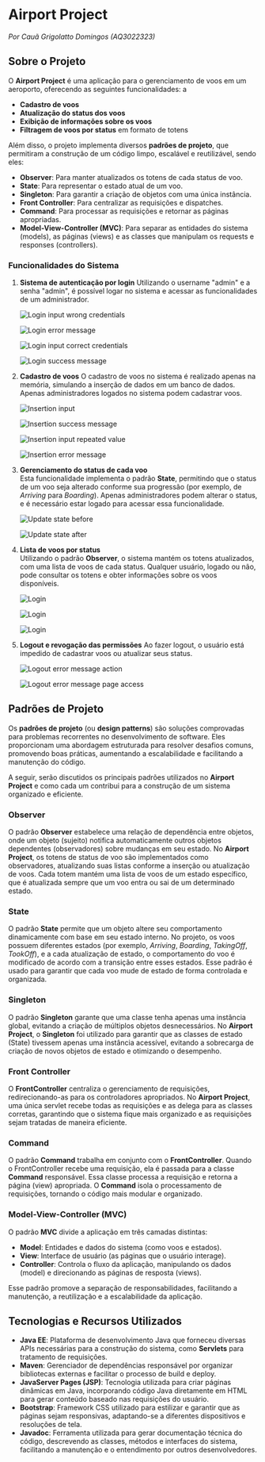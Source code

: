 # Airport Project
*Por Cauã Grigolatto Domingos (AQ3022323)*

## Sobre o Projeto
O **Airport Project** é uma aplicação para o gerenciamento de voos em um aeroporto, oferecendo as seguintes funcionalidades:
a
- **Cadastro de voos**
- **Atualização do status dos voos**
- **Exibição de informações sobre os voos**
- **Filtragem de voos por status** em formato de totens

Além disso, o projeto implementa diversos **padrões de projeto**, que permitiram a construção de um código limpo, escalável e reutilizável, sendo eles:

- **Observer**: Para manter atualizados os totens de cada status de voo.
- **State**: Para representar o estado atual de um voo.
- **Singleton**: Para garantir a criação de objetos com uma única instância.
- **Front Controller**: Para centralizar as requisições e dispatches.
- **Command**: Para processar as requisições e retornar as páginas apropriadas.
- **Model-View-Controller (MVC)**: Para separar as entidades do sistema (models), as páginas (views) e as classes que manipulam os requests e responses (controllers).

### Funcionalidades do Sistema

1. **Sistema de autenticação por login**
	Utilizando o username "admin" e a senha "admin", é possível logar no sistema e acessar as funcionalidades de um administrador.
	
	![Login input wrong credentials](screenshots/login-1.png)
	
	![Login error message](screenshots/login-2.png)
	
	![Login input correct credentials](screenshots/login-3.png)
	
	![Login success message](screenshots/login-4.png)
	
2. **Cadastro de voos**
	O cadastro de voos no sistema é realizado apenas na memória, simulando a inserção de dados em um banco de dados. Apenas administradores logados no sistema podem cadastrar voos.

	![Insertion input](screenshots/creation-1.png)
	
	![Insertion success message](screenshots/creation-2.png)
	
	![Insertion input repeated value](screenshots/creation-3.png)
	
	![Insertion error message](screenshots/creation-4.png)

3. **Gerenciamento do status de cada voo**  
	Esta funcionalidade implementa o padrão **State**, permitindo que o status de um voo seja alterado conforme sua progressão (por exemplo, de *Arriving* para *Boarding*). Apenas administradores podem alterar o status, e é necessário estar logado para acessar essa funcionalidade.

	![Update state before](screenshots/update-1.png)
	
	![Update state after](screenshots/update-2.png)

4. **Lista de voos por status**  
	Utilizando o padrão **Observer**, o sistema mantém os totens atualizados, com uma lista de voos de cada status. Qualquer usuário, logado ou não, pode consultar os totens e obter informações sobre os voos disponíveis.

	![Login](screenshots/list-1.png)
	
	![Login](screenshots/list-2.png)
	
	![Login](screenshots/list-3.png)

5. **Logout e revogação das permissões**
	Ao fazer logout, o usuário está impedido de cadastrar voos ou atualizar seus status.
	
	![Logout error message action](screenshots/logout-1.png)
	
	![Logout error message page access](screenshots/logout-2.png)

## Padrões de Projeto

Os **padrões de projeto** (ou **design patterns**) são soluções comprovadas para problemas recorrentes no desenvolvimento de software. Eles proporcionam uma abordagem estruturada para resolver desafios comuns, promovendo boas práticas, aumentando a escalabilidade e facilitando a manutenção do código.

A seguir, serão discutidos os principais padrões utilizados no **Airport Project** e como cada um contribui para a construção de um sistema organizado e eficiente.

### Observer
O padrão **Observer** estabelece uma relação de dependência entre objetos, onde um objeto (sujeito) notifica automaticamente outros objetos dependentes (observadores) sobre mudanças em seu estado. No **Airport Project**, os totens de status de voo são implementados como observadores, atualizando suas listas conforme a inserção ou atualização de voos. Cada totem mantém uma lista de voos de um estado específico, que é atualizada sempre que um voo entra ou sai de um determinado estado.

### State
O padrão **State** permite que um objeto altere seu comportamento dinamicamente com base em seu estado interno. No projeto, os voos possuem diferentes estados (por exemplo, *Arriving*, *Boarding*, *TakingOff*, *TookOff*), e a cada atualização de estado, o comportamento do voo é modificado de acordo com a transição entre esses estados. Esse padrão é usado para garantir que cada voo mude de estado de forma controlada e organizada.

### Singleton
O padrão **Singleton** garante que uma classe tenha apenas uma instância global, evitando a criação de múltiplos objetos desnecessários. No **Airport Project**, o **Singleton** foi utilizado para garantir que as classes de estado (State) tivessem apenas uma instância acessível, evitando a sobrecarga de criação de novos objetos de estado e otimizando o desempenho.

### Front Controller
O **FrontController** centraliza o gerenciamento de requisições, redirecionando-as para os controladores apropriados. No **Airport Project**, uma única servlet recebe todas as requisições e as delega para as classes corretas, garantindo que o sistema fique mais organizado e as requisições sejam tratadas de maneira eficiente.

### Command
O padrão **Command** trabalha em conjunto com o **FrontController**. Quando o FrontController recebe uma requisição, ela é passada para a classe **Command** responsável. Essa classe processa a requisição e retorna a página (view) apropriada. O **Command** isola o processamento de requisições, tornando o código mais modular e organizado.

### Model-View-Controller (MVC)
O padrão **MVC** divide a aplicação em três camadas distintas:

- **Model**: Entidades e dados do sistema (como voos e estados).
- **View**: Interface de usuário (as páginas que o usuário interage).
- **Controller**: Controla o fluxo da aplicação, manipulando os dados (model) e direcionando as páginas de resposta (views).

Esse padrão promove a separação de responsabilidades, facilitando a manutenção, a reutilização e a escalabilidade da aplicação.

## Tecnologias e Recursos Utilizados

- **Java EE**: Plataforma de desenvolvimento Java que forneceu diversas APIs necessárias para a construção do sistema, como **Servlets** para tratamento de requisições.
- **Maven**: Gerenciador de dependências responsável por organizar bibliotecas externas e facilitar o processo de build e deploy.
- **JavaServer Pages (JSP)**: Tecnologia utilizada para criar páginas dinâmicas em Java, incorporando código Java diretamente em HTML para gerar conteúdo baseado nas requisições do usuário.
- **Bootstrap**: Framework CSS utilizado para estilizar e garantir que as páginas sejam responsivas, adaptando-se a diferentes dispositivos e resoluções de tela.
- **Javadoc**: Ferramenta utilizada para gerar documentação técnica do código, descrevendo as classes, métodos e interfaces do sistema, facilitando a manutenção e o entendimento por outros desenvolvedores.

